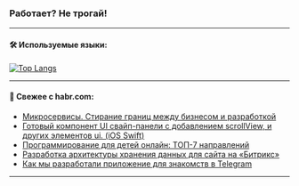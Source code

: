 ### Работает? Не трогай!

---
<!--
#### 🛠️ Technical stack:

![Java](https://img.shields.io/badge/Java-informational?logo=Oracle&style=flat&logoColor=white&color=FF4500)
![Kotlin](https://img.shields.io/badge/Kotlin-informational?logo=Kotlin&style=flat&logoColor=white&color=774D97)
![TS](https://img.shields.io/badge/TypeScript-informational?logo=typeScript&style=flat&logoColor=black&color=017acc)
![Python](https://img.shields.io/badge/Python-informational?logo=Python&style=flat&logoColor=black&color=ffdd54) <br>
![Spring](https://img.shields.io/badge/Spring-informational?logo=Spring&style=flat&logoColor=white&color=6DB33F) 
![SpringBoot](https://img.shields.io/badge/SpringBoot-informational?logo=SpringBoot&style=flat&logoColor=white&color=6DB33F)
![Nest](https://img.shields.io/badge/NestJS-informational?logo=NestJS&style=flat&logoColor=white&color=E0234E) 
![NodeJS](https://img.shields.io/badge/NodeJS-informational?logo=node.js&style=flat&logoColor=white&color=70A760)<br>
![PostgreSQL](https://img.shields.io/badge/PostgreSQL-informational?logo=PostgreSQL&style=flat&logoColor=white&color=DAA520)
![MongoDB](https://img.shields.io/badge/MongoDB-informational?logo=MongoDB&style=flat&logoColor=white&color=870000)
![Apache](https://img.shields.io/badge/Apache-informational?logo=apache&style=flat&logoColor=white&color=f74e28)

___ 
-->

#### 🛠️ Используемые языки:

[![Top Langs](https://github-readme-stats-u2qms2cxw-advtsettinggmailcoms-projects.vercel.app/api/top-langs/?username=zloylis&langs_count=10&hide_title=true&title_color=e6edf3&size_weight=0.5&count_weight=0.5&layout=compact&hide_progress=true&hide_border=true&theme=dracula)](https://github.com/zloylis)

<!---


####  :octocat:&nbsp;&nbsp; Статистика:

![GitHub stats](https://github-readme-stats-u2qms2cxw-advtsettinggmailcoms-projects.vercel.app/api?username=zloylis&show_icons=true&hide_border=true&theme=dracula&title_color=e6edf3&include_all_commits=true&count_private=true&hide_rank=false&hide_title=true&rank_icon=github)
-->
---

#### 💬 Свежее с habr.com:

<!-- BLOG-POST-LIST:START -->
- [Микросервисы. Стирание границ между бизнесом и разработкой](https://habr.com/ru/articles/844748/?utm_source=habrahabr&utm_medium=rss&utm_campaign=844748)
- [Готовый компонент UI свайп-панели c добавлением scrollView, и других элементов ui. &lpar;iOS Swift&rpar;](https://habr.com/ru/articles/844732/?utm_source=habrahabr&utm_medium=rss&utm_campaign=844732)
- [Программирование для детей онлайн: ТОП-7 направлений](https://habr.com/ru/companies/pixel_study/articles/844726/?utm_source=habrahabr&utm_medium=rss&utm_campaign=844726)
- [Разработка архитектуры хранения данных для сайта на «Битрикс»](https://habr.com/ru/articles/844724/?utm_source=habrahabr&utm_medium=rss&utm_campaign=844724)
- [Как мы разработали приложение для знакомств в Telegram](https://habr.com/ru/articles/844722/?utm_source=habrahabr&utm_medium=rss&utm_campaign=844722)
<!-- BLOG-POST-LIST:END -->

---
